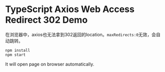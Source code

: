 TypeScript Axios Web Access Redirect 302 Demo
===========================

在浏览器中，axios也无法拿到302返回的location。`maxRedirects:0`无效，会自动跳转。

```
npm install
npm start
```

It will open page on browser automatically.
